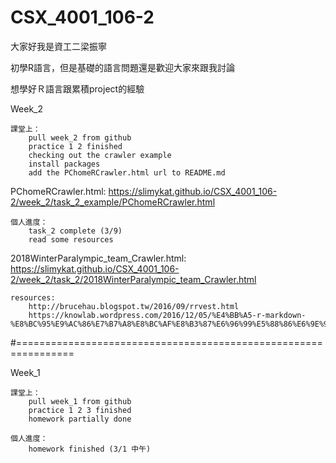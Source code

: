 # CSX_4001_106-2

大家好我是資工二梁振寧

初學R語言，但是基礎的語言問題還是歡迎大家來跟我討論

想學好Ｒ語言跟累積project的經驗

Week_2

	課堂上：
		pull week_2 from github
		practice 1 2 finished
		checking out the crawler example
		install packages
		add the PChomeRCrawler.html url to README.md		 

PChomeRCrawler.html:
https://slimykat.github.io/CSX_4001_106-2/week_2/task_2_example/PChomeRCrawler.html

	個人進度：
		task_2 complete (3/9)
		read some resources

2018WinterParalympic_team_Crawler.html:
https://slimykat.github.io/CSX_4001_106-2/week_2/task_2/2018WinterParalympic_team_Crawler.html

	resources:
		http://brucehau.blogspot.tw/2016/09/rrvest.html
		https://knowlab.wordpress.com/2016/12/05/%E4%BB%A5-r-markdown-%E8%BC%95%E9%AC%86%E7%B7%A8%E8%BC%AF%E8%B3%87%E6%96%99%E5%88%86%E6%9E%90%E5%A0%B1%E5%91%8A%EF%BC%88%E4%B8%8A%EF%BC%89/

#================================================================

Week_1

	課堂上：
		pull week_1 from github
		practice 1 2 3 finished
		homework partially done

	個人進度：
		homework finished (3/1 中午)